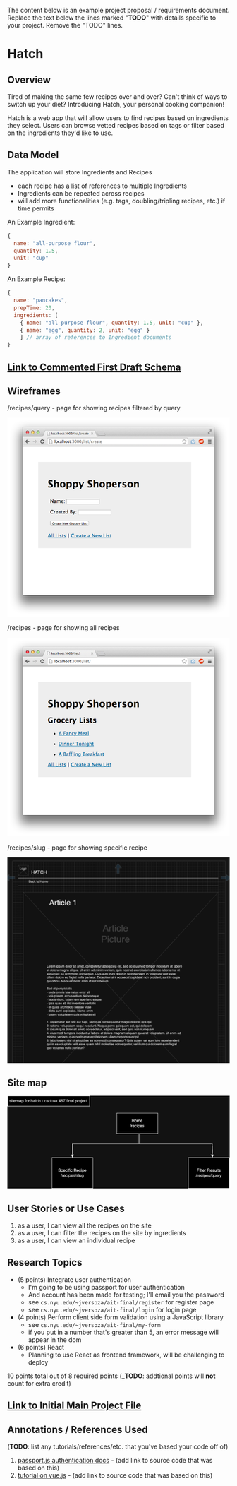 The content below is an example project proposal / requirements document. Replace the text below the lines marked "__TODO__" with details specific to your project. Remove the "TODO" lines.

# Hatch

## Overview

Tired of making the same few recipes over and over? Can't think of ways to switch up your diet? Introducing Hatch, your personal cooking companion!

Hatch is a web app that will allow users to find recipes based on ingredients they select. Users can browse vetted recipes based on tags or filter based on the ingredients they'd like to use.

## Data Model

The application will store Ingredients and Recipes

* each recipe has a list of references to multiple Ingredients
* Ingredients can be repeated across recipes
* will add more functionalities (e.g. tags, doubling/tripling recipes, etc.) if time permits

An Example Ingredient:

```javascript
{
  name: "all-purpose flour",
  quantity: 1.5,
  unit: "cup"
}
```

An Example Recipe:

```javascript
{
  name: "pancakes",
  prepTime: 20,
  ingredients: [
    { name: "all-purpose flour", quantity: 1.5, unit: "cup" },
    { name: "egg", quantity: 2, unit: "egg" }
    ] // array of references to Ingredient documents
}
```

## [Link to Commented First Draft Schema](db.mjs) 

## Wireframes

/recipes/query - page for showing recipes filtered by query

![list create](documentation/list-create.png)

/recipes - page for showing all recipes

![list](documentation/list.png)

/recipes/slug - page for showing specific recipe

![list](documentation/hatch-recipes-slug.png)

## Site map

![sitemap](documentation/hatch-sitemap.drawio.png)

## User Stories or Use Cases

1. as a user, I can view all the recipes on the site
2. as a user, I can filter the recipes on the site by ingredients
3. as a user, I can view an individual recipe

## Research Topics

* (5 points) Integrate user authentication
    * I'm going to be using passport for user authentication
    * And account has been made for testing; I'll email you the password
    * see <code>cs.nyu.edu/~jversoza/ait-final/register</code> for register page
    * see <code>cs.nyu.edu/~jversoza/ait-final/login</code> for login page
* (4 points) Perform client side form validation using a JavaScript library
    * see <code>cs.nyu.edu/~jversoza/ait-final/my-form</code>
    * if you put in a number that's greater than 5, an error message will appear in the dom
* (6 points) React
    * Planning to use React as frontend framework, will be challenging to deploy

10 points total out of 8 required points (___TODO__: addtional points will __not__ count for extra credit)


## [Link to Initial Main Project File](app.mjs) 

## Annotations / References Used

(__TODO__: list any tutorials/references/etc. that you've based your code off of)

1. [passport.js authentication docs](http://passportjs.org/docs) - (add link to source code that was based on this)
2. [tutorial on vue.js](https://vuejs.org/v2/guide/) - (add link to source code that was based on this)

